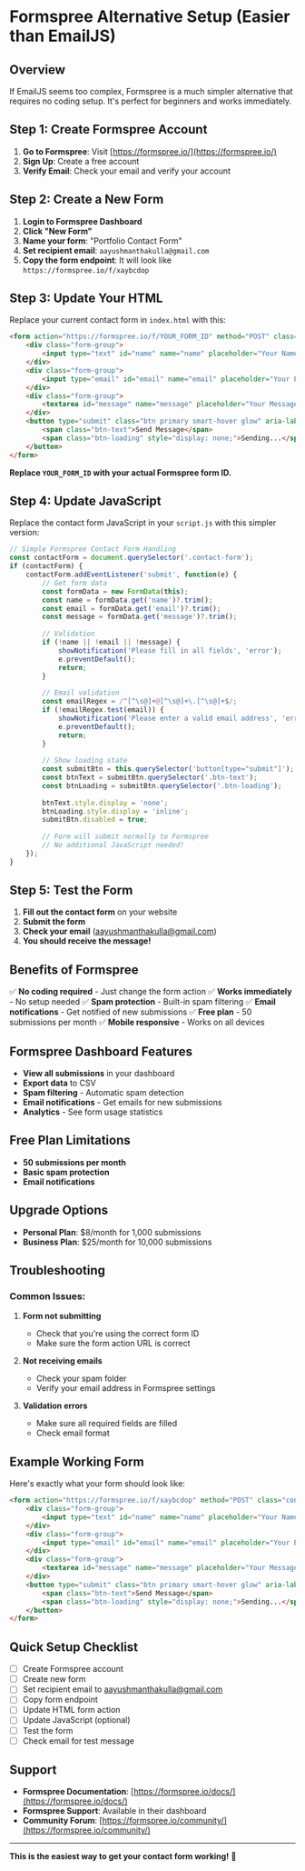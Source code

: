 # Formspree Alternative Setup (Easier than EmailJS)

## Overview
If EmailJS seems too complex, Formspree is a much simpler alternative that requires no coding setup. It's perfect for beginners and works immediately.

## Step 1: Create Formspree Account

1. **Go to Formspree**: Visit [https://formspree.io/](https://formspree.io/)
2. **Sign Up**: Create a free account
3. **Verify Email**: Check your email and verify your account

## Step 2: Create a New Form

1. **Login to Formspree Dashboard**
2. **Click "New Form"**
3. **Name your form**: "Portfolio Contact Form"
4. **Set recipient email**: `aayushmanthakulla@gmail.com`
5. **Copy the form endpoint**: It will look like `https://formspree.io/f/xaybcdop`

## Step 3: Update Your HTML

Replace your current contact form in `index.html` with this:

```html
<form action="https://formspree.io/f/YOUR_FORM_ID" method="POST" class="contact-form" id="contactForm" novalidate>
    <div class="form-group">
        <input type="text" id="name" name="name" placeholder="Your Name" required aria-label="Your Name">
    </div>
    <div class="form-group">
        <input type="email" id="email" name="email" placeholder="Your Email" required aria-label="Your Email">
    </div>
    <div class="form-group">
        <textarea id="message" name="message" placeholder="Your Message" required aria-label="Your Message" rows="5"></textarea>
    </div>
    <button type="submit" class="btn primary smart-hover glow" aria-label="Send Message">
        <span class="btn-text">Send Message</span>
        <span class="btn-loading" style="display: none;">Sending...</span>
    </button>
</form>
```

**Replace `YOUR_FORM_ID` with your actual Formspree form ID.**

## Step 4: Update JavaScript

Replace the contact form JavaScript in your `script.js` with this simpler version:

```javascript
// Simple Formspree Contact Form Handling
const contactForm = document.querySelector('.contact-form');
if (contactForm) {
    contactForm.addEventListener('submit', function(e) {
        // Get form data
        const formData = new FormData(this);
        const name = formData.get('name')?.trim();
        const email = formData.get('email')?.trim();
        const message = formData.get('message')?.trim();
        
        // Validation
        if (!name || !email || !message) {
            showNotification('Please fill in all fields', 'error');
            e.preventDefault();
            return;
        }
        
        // Email validation
        const emailRegex = /^[^\s@]+@[^\s@]+\.[^\s@]+$/;
        if (!emailRegex.test(email)) {
            showNotification('Please enter a valid email address', 'error');
            e.preventDefault();
            return;
        }
        
        // Show loading state
        const submitBtn = this.querySelector('button[type="submit"]');
        const btnText = submitBtn.querySelector('.btn-text');
        const btnLoading = submitBtn.querySelector('.btn-loading');
        
        btnText.style.display = 'none';
        btnLoading.style.display = 'inline';
        submitBtn.disabled = true;
        
        // Form will submit normally to Formspree
        // No additional JavaScript needed!
    });
}
```

## Step 5: Test the Form

1. **Fill out the contact form** on your website
2. **Submit the form**
3. **Check your email** (aayushmanthakulla@gmail.com)
4. **You should receive the message!**

## Benefits of Formspree

✅ **No coding required** - Just change the form action
✅ **Works immediately** - No setup needed
✅ **Spam protection** - Built-in spam filtering
✅ **Email notifications** - Get notified of new submissions
✅ **Free plan** - 50 submissions per month
✅ **Mobile responsive** - Works on all devices

## Formspree Dashboard Features

- **View all submissions** in your dashboard
- **Export data** to CSV
- **Spam filtering** - Automatic spam detection
- **Email notifications** - Get emails for new submissions
- **Analytics** - See form usage statistics

## Free Plan Limitations

- **50 submissions per month**
- **Basic spam protection**
- **Email notifications**

## Upgrade Options

- **Personal Plan**: $8/month for 1,000 submissions
- **Business Plan**: $25/month for 10,000 submissions

## Troubleshooting

### Common Issues:

1. **Form not submitting**
   - Check that you're using the correct form ID
   - Make sure the form action URL is correct

2. **Not receiving emails**
   - Check your spam folder
   - Verify your email address in Formspree settings

3. **Validation errors**
   - Make sure all required fields are filled
   - Check email format

## Example Working Form

Here's exactly what your form should look like:

```html
<form action="https://formspree.io/f/xaybcdop" method="POST" class="contact-form" id="contactForm" novalidate>
    <div class="form-group">
        <input type="text" id="name" name="name" placeholder="Your Name" required aria-label="Your Name">
    </div>
    <div class="form-group">
        <input type="email" id="email" name="email" placeholder="Your Email" required aria-label="Your Email">
    </div>
    <div class="form-group">
        <textarea id="message" name="message" placeholder="Your Message" required aria-label="Your Message" rows="5"></textarea>
    </div>
    <button type="submit" class="btn primary smart-hover glow" aria-label="Send Message">
        <span class="btn-text">Send Message</span>
        <span class="btn-loading" style="display: none;">Sending...</span>
    </button>
</form>
```

## Quick Setup Checklist

- [ ] Create Formspree account
- [ ] Create new form
- [ ] Set recipient email to aayushmanthakulla@gmail.com
- [ ] Copy form endpoint
- [ ] Update HTML form action
- [ ] Update JavaScript (optional)
- [ ] Test the form
- [ ] Check email for test message

## Support

- **Formspree Documentation**: [https://formspree.io/docs/](https://formspree.io/docs/)
- **Formspree Support**: Available in their dashboard
- **Community Forum**: [https://formspree.io/community/](https://formspree.io/community/)

---

**This is the easiest way to get your contact form working!** 🚀 